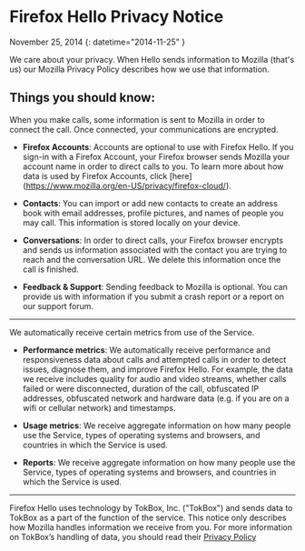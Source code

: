 # Firefox Hello Privacy Notice

November 25, 2014
{: datetime="2014-11-25" }

We care about your privacy. When Hello sends information to Mozilla (that's us) our Mozilla Privacy Policy describes how we use that information.

## Things you should know:

When you make calls, some information is sent to Mozilla in order to connect the call. Once connected, your communications are encrypted.

* **Firefox Accounts**: Accounts are optional to use with Firefox Hello.  If you sign-in with a Firefox Account, your Firefox browser sends Mozilla your account name in order to direct calls to you. To learn more about how data is used by Firefox Accounts, click [here] (https://www.mozilla.org/en-US/privacy/firefox-cloud/).

* **Contacts**: You can import or add new contacts to create an address book with email addresses, profile pictures, and names of people you may call.  This information is stored locally on your device.

* **Conversations**: In order to direct calls, your Firefox browser encrypts and sends us information associated with the contact you are trying to reach and the conversation URL. We delete this information once the call is finished.

* **Feedback & Support**: Sending feedback to Mozilla is optional.  You can provide us with information if you submit a crash report or a report on our support forum.

---------------------------------------

We automatically receive certain metrics from use of the Service.

* **Performance metrics**: We automatically receive performance and responsiveness data about calls and attempted calls in order to detect issues, diagnose them, and improve Firefox Hello.  For example, the data we receive includes quality for audio and video streams, whether calls failed or were disconnected, duration of the call, obfuscated IP addresses, obfuscated network and hardware data (e.g. if you are on a wifi or cellular network) and timestamps.

* **Usage metrics**: We receive aggregate information on how many people use the Service, types of operating systems and browsers, and countries in which the Service is used.

* **Reports**: We receive aggregate information on how many people use the Service, types of operating systems and browsers, and countries in which the Service is used.

---------------------------------------

Firefox Hello uses technology by TokBox, Inc. ("TokBox") and sends data to TokBox as a part of the function of the service.  This notice only describes how Mozilla handles information we receive from you. For more information on TokBox’s handling of data, you should read their [Privacy Policy]( https://tokbox.com/support/privacy-policy)
